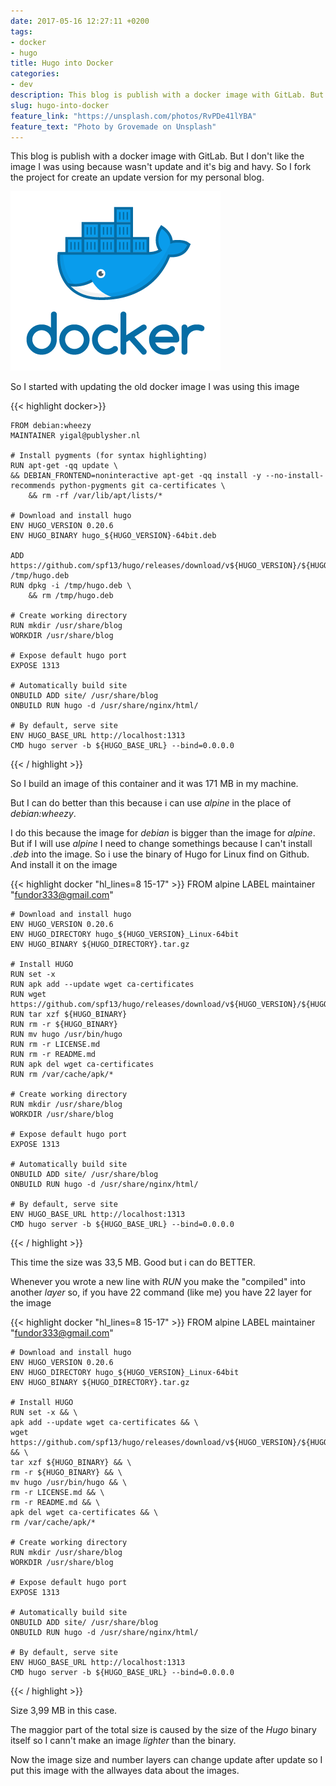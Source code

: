```yaml
---
date: 2017-05-16 12:27:11 +0200
tags:
- docker
- hugo
title: Hugo into Docker
categories:
- dev
description: This blog is publish with a docker image with GitLab. But I don't like the image I was using because wasn't update and it's big and havy. So I fork the project for create an update version for my personal blog.
slug: hugo-into-docker
feature_link: "https://unsplash.com/photos/RvPDe41lYBA"
feature_text: "Photo by Grovemade on Unsplash"
---
```

This blog is publish with a docker image with GitLab. But I don't like the image I was using because wasn't update and it's big and havy. So I fork the project for create an update version for my personal blog.

<!--more-->

![docker logo](docker.png)


So I started with updating the old docker image I was using this image

{{< highlight docker>}}

    FROM debian:wheezy
    MAINTAINER yigal@publysher.nl

    # Install pygments (for syntax highlighting)
    RUN apt-get -qq update \
    && DEBIAN_FRONTEND=noninteractive apt-get -qq install -y --no-install-recommends python-pygments git ca-certificates \
        && rm -rf /var/lib/apt/lists/*

    # Download and install hugo
    ENV HUGO_VERSION 0.20.6
    ENV HUGO_BINARY hugo_${HUGO_VERSION}-64bit.deb

    ADD https://github.com/spf13/hugo/releases/download/v${HUGO_VERSION}/${HUGO_BINARY} /tmp/hugo.deb
    RUN dpkg -i /tmp/hugo.deb \
        && rm /tmp/hugo.deb

    # Create working directory
    RUN mkdir /usr/share/blog
    WORKDIR /usr/share/blog

    # Expose default hugo port
    EXPOSE 1313

    # Automatically build site
    ONBUILD ADD site/ /usr/share/blog
    ONBUILD RUN hugo -d /usr/share/nginx/html/

    # By default, serve site
    ENV HUGO_BASE_URL http://localhost:1313
    CMD hugo server -b ${HUGO_BASE_URL} --bind=0.0.0.0
{{< / highlight >}}


So I build an image of this container and it was 171 MB in my machine.

But I can do better than this because i can use _*alpine*_ in the place of _*debian:wheezy*_.

I do this because the image for _*debian*_ is bigger than the image for _*alpine*_. But if I will use _*alpine*_ I need to change somethings because I can't install _*.deb*_ into the image. So i use the binary of Hugo for Linux find on Github. And install it on the image

{{< highlight docker "hl_lines=8 15-17" >}}
    FROM alpine
    LABEL maintainer "fundor333@gmail.com"

    # Download and install hugo
    ENV HUGO_VERSION 0.20.6
    ENV HUGO_DIRECTORY hugo_${HUGO_VERSION}_Linux-64bit
    ENV HUGO_BINARY ${HUGO_DIRECTORY}.tar.gz

    # Install HUGO
    RUN set -x
    RUN apk add --update wget ca-certificates
    RUN wget https://github.com/spf13/hugo/releases/download/v${HUGO_VERSION}/${HUGO_BINARY}
    RUN tar xzf ${HUGO_BINARY}
    RUN rm -r ${HUGO_BINARY}
    RUN mv hugo /usr/bin/hugo
    RUN rm -r LICENSE.md
    RUN rm -r README.md
    RUN apk del wget ca-certificates
    RUN rm /var/cache/apk/*

    # Create working directory
    RUN mkdir /usr/share/blog
    WORKDIR /usr/share/blog

    # Expose default hugo port
    EXPOSE 1313

    # Automatically build site
    ONBUILD ADD site/ /usr/share/blog
    ONBUILD RUN hugo -d /usr/share/nginx/html/

    # By default, serve site
    ENV HUGO_BASE_URL http://localhost:1313
    CMD hugo server -b ${HUGO_BASE_URL} --bind=0.0.0.0
{{< / highlight >}}

This time the size was 33,5 MB. Good but i can do BETTER.

Whenever you wrote a new line with _*RUN*_ you make the "compiled" into another _*layer*_ so, if you have 22 command (like me) you have 22 layer for the image

{{< highlight docker "hl_lines=8 15-17" >}}
    FROM alpine
    LABEL maintainer "fundor333@gmail.com"

    # Download and install hugo
    ENV HUGO_VERSION 0.20.6
    ENV HUGO_DIRECTORY hugo_${HUGO_VERSION}_Linux-64bit
    ENV HUGO_BINARY ${HUGO_DIRECTORY}.tar.gz

    # Install HUGO
    RUN set -x && \
    apk add --update wget ca-certificates && \
    wget https://github.com/spf13/hugo/releases/download/v${HUGO_VERSION}/${HUGO_BINARY} && \
    tar xzf ${HUGO_BINARY} && \
    rm -r ${HUGO_BINARY} && \
    mv hugo /usr/bin/hugo && \
    rm -r LICENSE.md && \
    rm -r README.md && \
    apk del wget ca-certificates && \
    rm /var/cache/apk/*

    # Create working directory
    RUN mkdir /usr/share/blog
    WORKDIR /usr/share/blog

    # Expose default hugo port
    EXPOSE 1313

    # Automatically build site
    ONBUILD ADD site/ /usr/share/blog
    ONBUILD RUN hugo -d /usr/share/nginx/html/

    # By default, serve site
    ENV HUGO_BASE_URL http://localhost:1313
    CMD hugo server -b ${HUGO_BASE_URL} --bind=0.0.0.0
{{< / highlight >}}

Size 3,99 MB in this case.

The maggior part of the total size is caused by the size of the _*Hugo*_ binary itself so I cann't make an image _*lighter*_ than the binary.

Now the image size and number layers can change update after update so I put this image with the allwayes data about the images.
